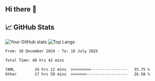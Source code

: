 ## Hi there 👋

## 📈 GitHub Stats
![Your GitHub stats](https://github-readme-stats.vercel.app/api?username=pcanham&show_icons=true&theme=radical&rank_icon=github)
![Top Langs](https://github-readme-stats.vercel.app/api/top-langs/?username=pcanham&theme=radical)


<!-- TECHNOLOGIES:START -->
<!-- TECHNOLOGIES:END -->

<!--START_SECTION:waka-->

```txt
From: 10 December 2024 - To: 16 July 2025

Total Time: 49 hrs 42 mins

YAML         24 hrs 12 mins  >>>>>>>>>----------------   35.75 %
Other        17 hrs 59 mins  >>>>>>>------------------   26.58 %
```

<!--END_SECTION:waka-->

